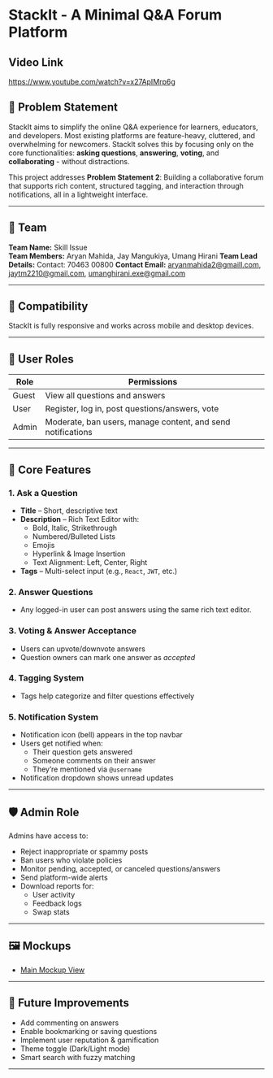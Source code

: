 # StackIt - A Minimal Q&A Forum Platform

## Video Link

https://www.youtube.com/watch?v=x27ApIMrp6g

## 🧠 Problem Statement

StackIt aims to simplify the online Q&A experience for learners, educators, and developers. Most existing platforms are feature-heavy, cluttered, and overwhelming for newcomers. StackIt solves this by focusing only on the core functionalities: **asking questions**, **answering**, **voting**, and **collaborating** - without distractions.

This project addresses **Problem Statement 2**: Building a collaborative forum that supports rich content, structured tagging, and interaction through notifications, all in a lightweight interface.

---

## 👥 Team

**Team Name:** Skill Issue  
**Team Members:** Aryan Mahida, Jay Mangukiya, Umang Hirani
**Team Lead Details:** Contact: 70463 00800
**Contact Email:** aryanmahida2@gmaill.com, jaytm2210@gmail.com, umanghirani.exe@gmail.com

---

## 📱 Compatibility

StackIt is fully responsive and works across mobile and desktop devices.

---

## 👤 User Roles

| Role   | Permissions                                                 |
|--------|-------------------------------------------------------------|
| Guest  | View all questions and answers                              |
| User   | Register, log in, post questions/answers, vote              |
| Admin  | Moderate, ban users, manage content, and send notifications |

---

## 🚀 Core Features

### 1. Ask a Question

- **Title** – Short, descriptive text
- **Description** – Rich Text Editor with:
  - Bold, Italic, Strikethrough  
  - Numbered/Bulleted Lists  
  - Emojis  
  - Hyperlink & Image Insertion  
  - Text Alignment: Left, Center, Right
- **Tags** – Multi-select input (e.g., `React`, `JWT`, etc.)

### 2. Answer Questions

- Any logged-in user can post answers using the same rich text editor.

### 3. Voting & Answer Acceptance

- Users can upvote/downvote answers
- Question owners can mark one answer as *accepted*

### 4. Tagging System

- Tags help categorize and filter questions effectively

### 5. Notification System

- Notification icon (bell) appears in the top navbar
- Users get notified when:
  - Their question gets answered
  - Someone comments on their answer
  - They’re mentioned via `@username`
- Notification dropdown shows unread updates

---

## 🛡️ Admin Role

Admins have access to:

- Reject inappropriate or spammy posts
- Ban users who violate policies
- Monitor pending, accepted, or canceled questions/answers
- Send platform-wide alerts
- Download reports for:
  - User activity
  - Feedback logs
  - Swap stats

---

## 🖼️ Mockups

- [Main Mockup View](https://link.excalidraw.com/l/65VNwvy7c4X/8bM86GXnnUN)

---

## 📌 Future Improvements

- Add commenting on answers  
- Enable bookmarking or saving questions  
- Implement user reputation & gamification  
- Theme toggle (Dark/Light mode)  
- Smart search with fuzzy matching

---
